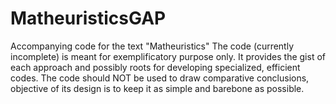 # MatheuristicsGAP
Accompanying code for the text "Matheuristics"
The code (currently incomplete) is meant for exemplificatory purpose only. It provides the gist of each approach and possibly roots for developing specialized, efficient codes.
The code should NOT be used to draw comparative conclusions, objective of its design is to keep it as simple and barebone as possible.
